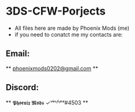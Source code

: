 # 3DS-CFW-Porjects
* All files here are made by Phoenix Mods (me)
* if you need to conatct me my contacts are:
## Email:
** phoenixmods0202@gmail.com **
## Discord:
** 𝕻𝖍𝖔𝖊𝖓𝖎𝖝 𝕸𝖔𝖉𝖘 ✓ᵛᵉʳᶦᶠᶦᵉᵈ#4503 **
